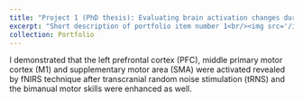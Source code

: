 ```yaml
---
title: "Project 1 (PhD thesis): Evaluating brain activation changes during learning via functional near- infrared spectroscopy (fNIRS)"
excerpt: "Short description of portfolio item number 1<br/><img src='/images/500x300.png'>"
collection: Portfolio
---
```


I demonstrated that the left prefrontal cortex (PFC), middle primary motor cortex (M1) and supplementary motor area (SMA) were activated revealed by fNIRS technique after transcranial random noise stimulation (tRNS) and the bimanual motor skills were enhanced as well.

